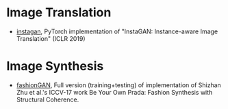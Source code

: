 
# Image Translation

- [instagan](https://github.com/sangwoomo/instagan), PyTorch implementation of "InstaGAN: Instance-aware Image Translation" (ICLR 2019)

# Image Synthesis
- [fashionGAN](https://github.com/zhusz/ICCV17-fashionGAN), Full version (training+testing) of implementation of Shizhan Zhu et al.'s ICCV-17 work Be Your Own Prada: Fashion Synthesis with Structural Coherence.
